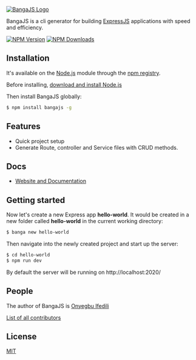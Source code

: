 [![BangaJS Logo](https://i.ibb.co/Pt3YvsT/banga-banner-2.jpg" )](https://bangajs.netlify.app/)

BangaJS is a cli generator for building [ExpressJS](https://expressjs.com) applications with speed and efficiency.

[![NPM Version][npm-image]][npm-url]
[![NPM Downloads][downloads-image]][downloads-url]

## Installation

It's available on the [Node.js](https://nodejs.org/en/) module through the
[npm registry](https://www.npmjs.com/).

Before installing, [download and install Node.js](https://nodejs.org/en/download/)

Then install BangaJS globally:

```bash
$ npm install bangajs -g
```

## Features

- Quick project setup
- Generate Route, controller and Service files with CRUD methods.

## Docs

- [Website and Documentation](https://bangajs.netlify.app/)

## Getting started

Now let's create a new Express app **hello-world**. It would be created in a new folder called **hello-world** in the current working directory:

```bash
$ banga new hello-world
```

Then navigate into the newly created project and start up the server:

```bash
$ cd hello-world
$ npm run dev
```

By default the server will be running on http://localhost:2020/

## People

The author of BangaJS is [Onyegbu Ifedili](https://github.com/saucecodee)

[List of all contributors](https://github.com/saucecodee/banga/graphs/contributors)

## License

[MIT](LICENSE)

[npm-image]: https://img.shields.io/npm/v/bangajs.svg
[npm-url]: https://npmjs.com/package/bangajs
[downloads-image]: https://img.shields.io/npm/dm/bangajs.svg
[downloads-url]: https://npmcharts.com/compare/bangajs?minimal=true
